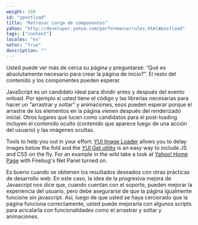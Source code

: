 ```yaml
---
weight: 160
id: "ypostload"
title: "Retrasar carga de componentes"
yahoo: "http://developer.yahoo.com/performance/rules.html#postload"
tags: ["content"]
locales: "es"
notoc: "true"
description: ""
---
```


Usted puede ver más de cerca su página y preguntarse: “Qué es absolutamente necesario para crear la página de inicio?”. El resto del contenido y los componentes pueden esperar.

JavaScript es un candidato ideal para dividir antes y después del evento onload. Por ejemplo si usted tiene el código y las librerías necesarias para hacer un “arrastrar y soltar” y animaciones, esos pueden esperar porque el arrastre de los elementos en la página vienen después del renderizado inicial. Otros lugares que lucen como candidatos para el post-loading incluyen el contenido oculto (contenido que aparece luego de una acción del usuario) y las imágenes ocultas.

Tools to help you out in your effort: [YUI Image Loader](http://developer.yahoo.com/yui/imageloader/) allows you to delay images below the fold and the [YUI Get utility](http://developer.yahoo.com/yui/get/) is an easy way to include JS and CSS on the fly. For an example in the wild take a look at [Yahoo! Home Page](http://www.yahoo.com) with Firebug's Net Panel turned on.

Es bueno cuando se obtienen los resultados deseados con otras prácticas de desarrollo web. En este caso, la idea de la progresiva mejora de Javascript nos dice que, cuando cuentan con el soporte, pueden mejorar la experiencia del usuario, pero debe asegurarse de que la página igualmente funcione sin javascript. Así, luego de que usted se haya cerciorado que la página funciona correctamente, usted puede mejorarla con algunos scripts para acicalarla con funcionalidades como el arrastrar y soltar y animaciones.